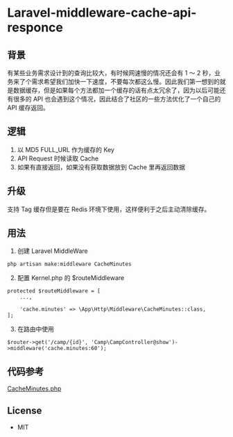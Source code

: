 # Laravel-middleware-cache-api-responce

## 背景

有某些业务需求设计到的查询比较大，有时候网速慢的情况还会有 1 ～ 2 秒，业务来了个需求希望我们加快一下速度，不要每次都这么慢。因此我们第一想到的就是数据缓存，但是如果每个方法都加一个缓存的话有点太冗余了，因为以后可能还有很多的 API 也会遇到这个情况，因此结合了社区的一些方法优化了一个自己的 API 缓存返回。

## 逻辑

1. 以 MD5 FULL_URL 作为缓存的 Key
2. API Request 时候读取 Cache
3. 如果有直接返回，如果没有获取数据放到 Cache 里再返回数据

## 升级
支持 Tag 缓存但是要在 Redis 环境下使用，这样便利于之后主动清除缓存。

## 用法

1. 创建 Laravel MiddleWare

```
php artisan make:middleware CacheMinutes
```

2. 配置 Kernel.php 的 $routeMiddleware

```
protected $routeMiddleware = [
    ...,

    'cache.minutes' => \App\Http\Middleware\CacheMinutes::class,
];
```

3. 在路由中使用

```
$router->get('/camp/{id}', 'Camp\CampController@show')->middleware('cache.minutes:60');
```

## 代码参考

[CacheMinutes.php](./Middleware/CacheMinutes.php)

## License

- MIT
